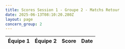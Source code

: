 ```yaml
---
title: Scores Session 1 - Groupe 2 - Matchs Retour
date: 2025-06-13T08:10:20.280Z
layout: page
concern_group: 2
---
```




| Équipe 1 | Équipe 2 | Score | Date |
|----------|----------|-------|------|

